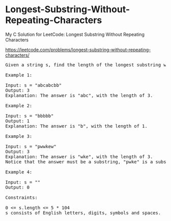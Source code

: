 # Longest-Substring-Without-Repeating-Characters
My C Solution for LeetCode: Longest Substring Without Repeating Characters

https://leetcode.com/problems/longest-substring-without-repeating-characters/

<pre>Given a string s, find the length of the longest substring without repeating characters.

Example 1:

Input: s = "abcabcbb"
Output: 3
Explanation: The answer is "abc", with the length of 3.

Example 2:

Input: s = "bbbbb"
Output: 1
Explanation: The answer is "b", with the length of 1.

Example 3:

Input: s = "pwwkew"
Output: 3
Explanation: The answer is "wke", with the length of 3.
Notice that the answer must be a substring, "pwke" is a subsequence and not a substring.

Example 4:

Input: s = ""
Output: 0
 
Constraints:

0 <= s.length <= 5 * 104
s consists of English letters, digits, symbols and spaces.
</pre>
